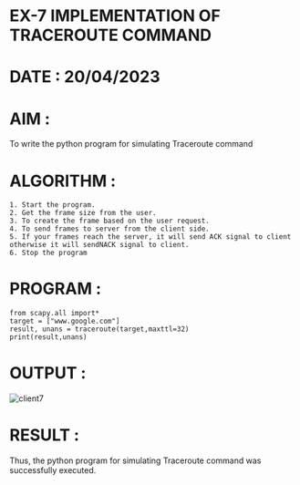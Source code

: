 # EX-7 IMPLEMENTATION OF TRACEROUTE COMMAND

# DATE : 20/04/2023

# AIM :
To write the python program for simulating Traceroute command


# ALGORITHM :
```
1. Start the program.
2. Get the frame size from the user.
3. To create the frame based on the user request.
4. To send frames to server from the client side.
5. If your frames reach the server, it will send ACK signal to client
otherwise it will sendNACK signal to client.
6. Stop the program
```
# PROGRAM :
```
from scapy.all import*
target = ["www.google.com"]
result, unans = traceroute(target,maxttl=32)
print(result,unans)
```

# OUTPUT :

![client7](https://github.com/silambarasan2004/EX-7/assets/119559917/4e38a055-35e8-4c45-a1cc-e4a1e0c41df3)


# RESULT :
Thus, the python program for simulating Traceroute command was successfully executed.
